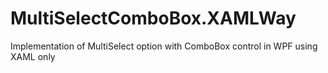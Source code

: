 # MultiSelectComboBox.XAMLWay
Implementation of MultiSelect option with ComboBox control in WPF using XAML only
